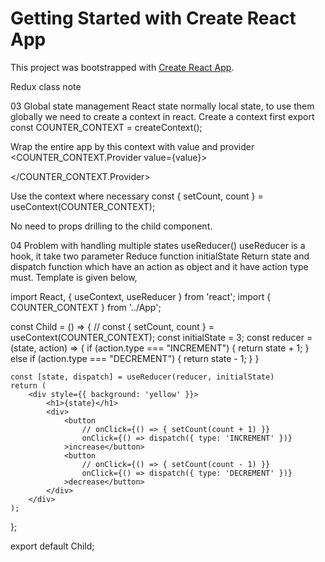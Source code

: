 # Getting Started with Create React App

This project was bootstrapped with [Create React App](https://github.com/facebook/create-react-app).

Redux class note

03 Global state management
React state normally local state, to use them globally we need to create a context in react. 
Create a context first
export const COUNTER_CONTEXT = createContext();

Wrap the entire app by this context with value and provider
<COUNTER_CONTEXT.Provider value={value}>
      <div className="App">
        <Parent></Parent>
      </div>
    </COUNTER_CONTEXT.Provider>

Use the context where necessary
    const { setCount, count } = useContext(COUNTER_CONTEXT);

No need to props drilling to the child component. 


04 Problem with handling multiple states useReducer()
useReducer is a hook, it take two parameter 
Reduce function 
initialState
Return state and dispatch function which have an action as object and it have action type must. Template is given below, 

import React, { useContext, useReducer } from 'react';
import { COUNTER_CONTEXT } from '../App';


const Child = () => {
    // const { setCount, count } = useContext(COUNTER_CONTEXT);
    const initialState = 3;
    const reducer = (state, action) => {
        if (action.type === "INCREMENT") {
            return state + 1;
        } else if (action.type === "DECREMENT") {
            return state - 1;
        }
    }


    const [state, dispatch] = useReducer(reducer, initialState)
    return (
        <div style={{ background: 'yellow' }}>
            <h1>{state}</h1>
            <div>
                <button
                    // onClick={() => { setCount(count + 1) }}
                    onClick={() => dispatch({ type: 'INCREMENT' })}
                >increase</button>
                <button
                    // onClick={() => { setCount(count - 1) }}
                    onClick={() => dispatch({ type: 'DECREMENT' })}
                >decrease</button>
            </div>
        </div>
    );
};


export default Child;


